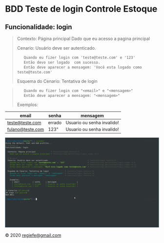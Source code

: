 # BDD Teste de login Controle Estoque

## Funcionalidade: login

>    Contexto: Página principal
>        Dado que eu acesso a pagina principal
>
>    Cenario: Usuário deve ser autenticado.
>
>        Quando eu fizer login com 'teste@teste.com' e '123'
>        Então devo ser logado  com sucesso.
>        Então deve aparecer a mensagem: 'Você esta logado como teste@teste.com'
>
>
>    Esquema do Cenario: Tentativa de login

>        Quando eu fizer login com "<email>" e "<mensagem>" 
>        Então deve aparecer a mensagem: "<mensagem>"
>
>    Exemplos:

   | email            | senha    | mensagem                  |
   | ------------     | ---------| ------------------------- |
   | teste@teste.com  | errado   | Usuario ou senha invalido!|
   | fulano@teste.com | 123"     | Usuario ou senha invalido!|


![](img/BDD_login.png)

&copy; 2020 regiefe@gmail.com


